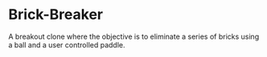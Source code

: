 # Brick-Breaker
A breakout clone where the objective is to eliminate a series of bricks using a ball and a user controlled paddle.
